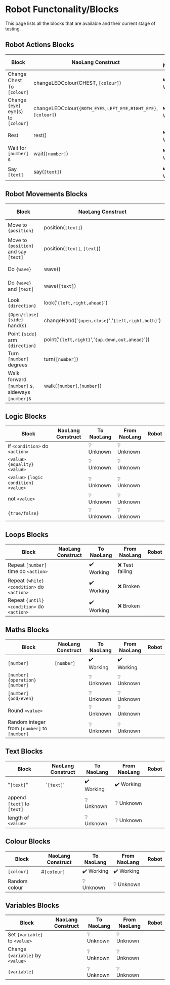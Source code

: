 # Robot Functonality/Blocks

This page lists all the blocks that are available and their current stage of testing.

## Robot Actions Blocks

| Block | NaoLang Construct | To NaoLang | From NaoLang | Robot
|-|-|-|-|-
| Change Chest To `[colour]` | changeLEDColour(CHEST, `[colour]`) | :heavy_check_mark: Working | :heavy_check_mark: Working | 
| Change `{eye}` eye(s) to `[colour]` | changeLEDColour(`{BOTH_EYES,LEFT_EYE,RIGHT_EYE}`, `[colour]`) | :heavy_check_mark: Working | :heavy_check_mark: Working | 
| Rest | rest() | :heavy_check_mark: Working | :heavy_check_mark: Working | 
| Wait for `[number]` s | wait(`[number]`) | :heavy_check_mark: Working | :heavy_check_mark: Working | 
| Say `[text]` | say(`[text]`) | :heavy_check_mark: Working | :heavy_check_mark: Working | 

## Robot Movements Blocks

| Block | NaoLang Construct | To NaoLang | From NaoLang | Robot
|-|-|-|-|-
| Move to `{position}` | position(`[text]`) | :heavy_check_mark: Working | :heavy_check_mark: Working | 
| Move to `{position}` and say `[text]` | position(`[text]`, `[text]`) | :heavy_check_mark: Working | :heavy_check_mark: Working | 
| Do `{wave}` | wave() | :heavy_check_mark: Working | :heavy_check_mark: Working | 
| Do `{wave}` and `[text]` | wave(`[text]`) | :heavy_check_mark: Working | :heavy_check_mark: Working | 
| Look `{direction}` | look('`{left,right,ahead}`') | :heavy_check_mark: Working | :heavy_check_mark: Working | 
| `{Open/close}` `{side}` hand(s) | changeHand('`{open,close}`','`{left,right,both}`') | :heavy_check_mark: Working | :heavy_check_mark: Working | 
| Point `{side}` arm `{direction}` | point('`{left,right}`','`{up,down,out,ahead}`'}) | :heavy_check_mark: Working | :heavy_check_mark: Working | 
| Turn `[number]` degrees | turn(`[number]`) | :heavy_check_mark: Working | :heavy_check_mark: Working | 
| Walk forward `[number]` s, sideways `[number]`s | walk(`[number]`,`[number]`) | :heavy_check_mark: Working | :heavy_check_mark: Working | 

## Logic Blocks

| Block | NaoLang Construct | To NaoLang | From NaoLang | Robot
|-|-|-|-|-
| if `<condition>` do `<action>` | | :grey_question: Unknown | :grey_question: Unknown | 
| `<value>` `{equality}` `<value>` | | :grey_question: Unknown | :grey_question: Unknown | 
| `<value>` `{logic condition}` `<value>` | | :grey_question: Unknown | :grey_question: Unknown | 
|  not `<value>` | | :grey_question: Unknown | :grey_question: Unknown | 
 | `{true/false}` | | :grey_question: Unknown | :grey_question: Unknown | 

## Loops Blocks

| Block | NaoLang Construct | To NaoLang | From NaoLang | Robot
|-|-|-|-|-
| Repeat `[number]` time do `<action>` | | :heavy_check_mark: Working | :x: Test failing | 
| Repeat `{while}` `<condition>` do `<action>` | | :heavy_check_mark: Working | :x: Broken | 
| Repeat `{until}` `<condition>` do `<action>` | | :heavy_check_mark: Working | :x: Broken | 

## Maths Blocks

| Block | NaoLang Construct | To NaoLang | From NaoLang | Robot
|-|-|-|-|-
| `[number]` | `[number]` | :heavy_check_mark: Working | :heavy_check_mark: Working | 
| `[number]` `{operation}` `[number]` | | :grey_question: Unknown | :grey_question: Unknown | 
| `[number]` `{odd/even}` | | :grey_question: Unknown | :grey_question: Unknown | 
| Round `<value>` | | :grey_question: Unknown | :grey_question: Unknown | 
| Random integer from `[number]` to `[number]` | | :grey_question: Unknown | :grey_question: Unknown | 

## Text Blocks

| Block | NaoLang Construct | To NaoLang | From NaoLang | Robot
|-|-|-|-|-
| "`[text]`" | '`[text]`' | :heavy_check_mark: Working | :heavy_check_mark: Working | 
| append `[text]` to `[text]` | | :grey_question: Unknown | :grey_question: Unknown | 
| length of `<value>` | | :grey_question: Unknown | :grey_question: Unknown | 

## Colour Blocks

| Block | NaoLang Construct | To NaoLang | From NaoLang | Robot
|-|-|-|-|-
| `[colour]` | #`[colour]` | :heavy_check_mark: Working | :heavy_check_mark: Working | 
| Random colour | | :grey_question: Unknown | :grey_question: Unknown | 

## Variables Blocks

| Block | NaoLang Construct | To NaoLang | From NaoLang | Robot
|-|-|-|-|-
| Set `{variable}` to `<value>` | | :grey_question: Unknown | :grey_question: Unknown | 
| Change `{variable}` by `<value>` | | :grey_question: Unknown | :grey_question: Unknown | 
| `{variable}` | | :grey_question: Unknown | :grey_question: Unknown | 
